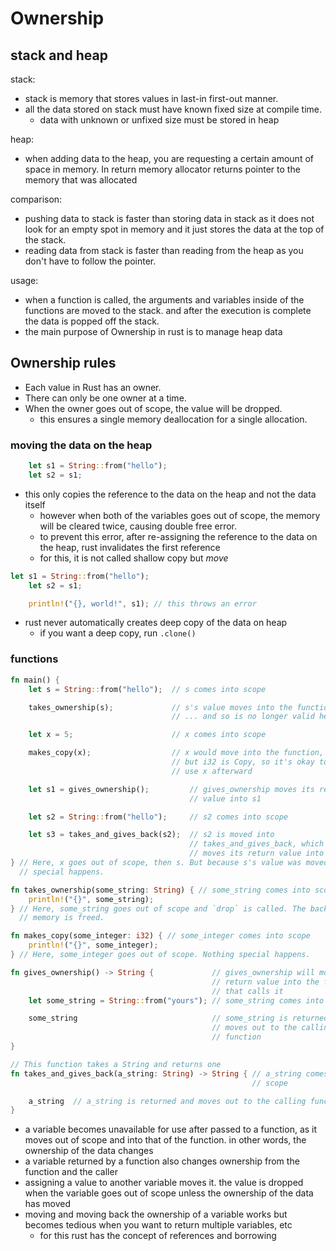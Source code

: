 # Ownership
## stack and heap
stack:
- stack is memory that stores values in last-in first-out manner.
- all the data stored on stack must have known fixed size at compile time.
  - data with unknown or unfixed size must be stored in heap

heap:
- when adding data to the heap, you are requesting a certain amount of space in memory. In return memory allocator returns pointer to the memory that was allocated

comparison:
- pushing data to stack is faster than storing data in stack as it does not look for an empty spot in memory and it just stores the data at the top of the stack.
- reading data from stack is faster than reading from the heap as you don't have to follow the pointer.

usage:
- when a function is called, the arguments and variables inside of the functions are moved to the stack. and after the execution is complete the data is popped off the stack.
- the main purpose of Ownership in rust is to manage heap data

## Ownership rules
- Each value in Rust has an owner.
- There can only be one owner at a time.
- When the owner goes out of scope, the value will be dropped.
  - this ensures a single memory deallocation for a single allocation.

### moving the data on the heap
```rust
    let s1 = String::from("hello");
    let s2 = s1;
```
- this only copies the reference to the data on the heap and not the data itself
  - however when both of the variables goes out of scope, the memory will be cleared twice, causing double free error.
  - to prevent this error, after re-assigning the reference to the data on the heap, rust invalidates the first reference
  - for this, it is not called shallow copy but *move*
```rust
let s1 = String::from("hello");
    let s2 = s1;

    println!("{}, world!", s1); // this throws an error
```
- rust never automatically creates deep copy of the data on heap
  - if you want a deep copy, run `.clone()` 

### functions
```rust
fn main() {
    let s = String::from("hello");  // s comes into scope

    takes_ownership(s);             // s's value moves into the function...
                                    // ... and so is no longer valid here

    let x = 5;                      // x comes into scope

    makes_copy(x);                  // x would move into the function,
                                    // but i32 is Copy, so it's okay to still
                                    // use x afterward

    let s1 = gives_ownership();         // gives_ownership moves its return
                                        // value into s1

    let s2 = String::from("hello");     // s2 comes into scope

    let s3 = takes_and_gives_back(s2);  // s2 is moved into
                                        // takes_and_gives_back, which also
                                        // moves its return value into s3
} // Here, x goes out of scope, then s. But because s's value was moved, nothing
  // special happens.

fn takes_ownership(some_string: String) { // some_string comes into scope
    println!("{}", some_string);
} // Here, some_string goes out of scope and `drop` is called. The backing
  // memory is freed.

fn makes_copy(some_integer: i32) { // some_integer comes into scope
    println!("{}", some_integer);
} // Here, some_integer goes out of scope. Nothing special happens.

fn gives_ownership() -> String {             // gives_ownership will move its
                                             // return value into the function
                                             // that calls it
    let some_string = String::from("yours"); // some_string comes into scope

    some_string                              // some_string is returned and
                                             // moves out to the calling
                                             // function
}

// This function takes a String and returns one
fn takes_and_gives_back(a_string: String) -> String { // a_string comes into
                                                      // scope

    a_string  // a_string is returned and moves out to the calling function
}

```
- a variable becomes unavailable for use after passed to a function, as it moves out of scope and into that of the function. in other words, the ownership of the data changes
- a variable returned by a function also changes ownership from the function and the caller
- assigning a value to another variable moves it. the value is dropped when the variable goes out of scope unless the ownership of the data has moved
- moving and moving back the ownership of a variable works but becomes tedious when you want to return multiple variables, etc
  - for this rust has the concept of references and borrowing
